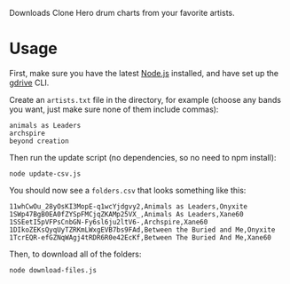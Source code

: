 Downloads Clone Hero drum charts from your favorite artists.

# Usage

First, make sure you have the latest [Node.js](https://nodejs.dev) installed, and have set up the [gdrive](https://github.com/prasmussen/gdrive) CLI.

Create an `artists.txt` file in the directory, for example (choose any bands you want, just make sure none of them include commas):

```
animals as Leaders
archspire
beyond creation
```

Then run the update script (no dependencies, so no need to npm install):

```
node update-csv.js
```

You should now see a `folders.csv` that looks something like this:

```
11whCwOu_28yOsKI3MopE-q1wcYjdgvy2,Animals as Leaders,Onyxite
1SWp47BgB0EA0fZYSpFMCjqZKAMp25VX_,Animals As Leaders,Xane60
1SSEetI5pVFPsCnbGN-Fy6sl6ju2ltV6-,Archspire,Xane60
1DIkoZEKsQyqUyTZRKmLWxgEVB7bs9FAd,Between the Buried and Me,Onyxite
1TcrEQR-efGZNqWAgj4tRDR6R0e42EcKf,Between The Buried And Me,Xane60
```

Then, to download all of the folders:

```
node download-files.js
```
